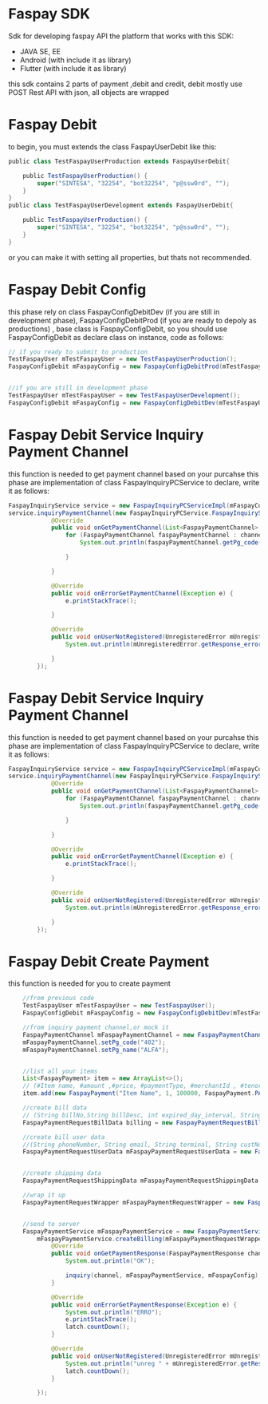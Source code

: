 # Faspay SDK




Sdk for developing faspay API the platform that works with this SDK:

  - JAVA SE, EE
  - Android (with include it as library)
  - Flutter (with include it as library)


this sdk contains 2 parts of payment ,debit and credit, debit mostly use POST Rest API with json, all objects are wrapped

# Faspay Debit

to begin, you must extends the class FaspayUserDebit like this:

```groovy
public class TestFaspayUserProduction extends FaspayUserDebit{

    public TestFaspayUserProduction() {
        super("SINTESA", "32254", "bot32254", "p@ssw0rd", "");
    }
}
public class TestFaspayUserDevelopment extends FaspayUserDebit{

    public TestFaspayUserProduction() {
        super("SINTESA", "32254", "bot32254", "p@ssw0rd", "");
    }
}
```

or you can make it with setting all properties, but thats not recommended. 

# Faspay Debit Config


this phase rely on class FaspayConfigDebitDev (if you are still in development phase), FaspayConfigDebitProd (if you are ready to depoly as productions) , base class is FaspayConfigDebit, so you should use FaspayConfigDebit as declare class on instance, code as follows:
```groovy
// if you ready to submit to production
TestFaspayUser mTestFaspayUser = new TestFaspayUserProduction();
FaspayConfigDebit mFaspayConfig = new FaspayConfigDebitProd(mTestFaspayUser);


//if you are still in development phase
TestFaspayUser mTestFaspayUser = new TestFaspayUserDevelopment();
FaspayConfigDebit mFaspayConfig = new FaspayConfigDebitDev(mTestFaspayUser);


```

# Faspay Debit Service Inquiry Payment Channel
this function is needed to get payment channel based on your purcahse
this phase are implementation of class FaspayInquiryPCService to declare, write it as follows:

```java
FaspayInquiryService service = new FaspayInquiryPCServiceImpl(mFaspayConfig);
service.inquiryPaymentChannel(new FaspayInquiryPCService.FaspayInquiryServiceCallback() {
            @Override
            public void onGetPaymentChannel(List<FaspayPaymentChannel> channel) {
                for (FaspayPaymentChannel faspayPaymentChannel : channel) {
                    System.out.println(faspayPaymentChannel.getPg_code() + " " + faspayPaymentChannel.getPg_name());

                }

            }

            @Override
            public void onErrorGetPaymentChannel(Exception e) {
                e.printStackTrace();

            }

            @Override
            public void onUserNotRegistered(UnregisteredError mUnregisteredError) {
                System.out.println(mUnregisteredError.getResponse_error().getResponse_code());

            }
        });
```




# Faspay Debit Service Inquiry Payment Channel
this function is needed to get payment channel based on your purcahse
this phase are implementation of class FaspayInquiryPCService to declare, write it as follows:

```java
FaspayInquiryService service = new FaspayInquiryPCServiceImpl(mFaspayConfig);
service.inquiryPaymentChannel(new FaspayInquiryPCService.FaspayInquiryServiceCallback() {
            @Override
            public void onGetPaymentChannel(List<FaspayPaymentChannel> channel) {
                for (FaspayPaymentChannel faspayPaymentChannel : channel) {
                    System.out.println(faspayPaymentChannel.getPg_code() + " " + faspayPaymentChannel.getPg_name());

                }

            }

            @Override
            public void onErrorGetPaymentChannel(Exception e) {
                e.printStackTrace();

            }

            @Override
            public void onUserNotRegistered(UnregisteredError mUnregisteredError) {
                System.out.println(mUnregisteredError.getResponse_error().getResponse_code());

            }
        });
```




# Faspay Debit Create Payment
this function is needed for you to create payment 

```java
    //from previous code
    TestFaspayUser mTestFaspayUser = new TestFaspayUser();
    FaspayConfigDebit mFaspayConfig = new FaspayConfigDebitDev(mTestFaspayUser);

    //from inquiry payment channel,or mock it
    FaspayPaymentChannel mFaspayPaymentChannel = new FaspayPaymentChannel();
    mFaspayPaymentChannel.setPg_code("402");
    mFaspayPaymentChannel.setPg_name("ALFA");


    //list all your items
    List<FaspayPayment> item = new ArrayList<>();
    // (#Item name, #amount ,#price, #paymentType, #merchantId , #tenorType)
    item.add(new FaspayPayment("Item Name", 1, 100000, FaspayPayment.PAYMENT_PLAN_FULL_SETTLEMENT, mFaspayConfig.getFaspayUser().getMerchantId(), FaspayPayment.TENOR_FULL));

    //create bill data
    // (String billNo,String billDesc, int expired_day_interval, String billTotal,List<FaspayPayment> item) 
    FaspayPaymentRequestBillData billing = new FaspayPaymentRequestBillData("123123", "x", 10, "10000", item);

    //create bill user data
    //(String phoneNumber, String email, String terminal, String custNo, String custName)
    FaspayPaymentRequestUserData mFaspayPaymentRequestUserData = new FaspayPaymentRequestUserData("087123123123", "hil@hil.com", String.valueOf(FaspayPaymentRequestWrapper.TERMINAL_MOBILE_APP_ANDROID), "123123", "hahahaha");


    //create shipping data
    FaspayPaymentRequestShippingData mFaspayPaymentRequestShippingData = new FaspayPaymentRequestShippingData();

    //wrap it up
    FaspayPaymentRequestWrapper mFaspayPaymentRequestWrapper = new FaspayPaymentRequestWrapper(mFaspayConfig, billing, mFaspayPaymentChannel, mFaspayPaymentRequestUserData, mFaspayPaymentRequestShippingData);


    //send to server
    FaspayPaymentService mFaspayPaymentService = new FaspayPaymentServiceImpl(mFaspayConfig);
        mFaspayPaymentService.createBilling(mFaspayPaymentRequestWrapper, new FaspayPaymentService.FaspayCreateBillingServiceCallback() {
            @Override
            public void onGetPaymentResponse(FaspayPaymentResponse channel) {
                System.out.println("OK");

                inquiry(channel, mFaspayPaymentService, mFaspayConfig);
            }

            @Override
            public void onErrorGetPaymentResponse(Exception e) {
                System.out.println("ERRO");
                e.printStackTrace();
                latch.countDown();
            }

            @Override
            public void onUserNotRegistered(UnregisteredError mUnregisteredError) {
                System.out.println("unreg " + mUnregisteredError.getResponse_error().getResponse_desc());
                latch.countDown();
            }

        });
```




